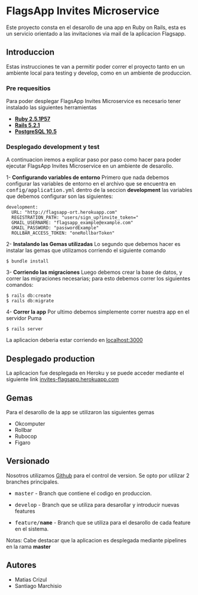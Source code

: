 # FlagsApp Invites Microservice

Este proyecto consta en el desarollo de una app en Ruby on Rails, esta es un servicio orientado a las invitaciones via mail de la aplicacion Flagsapp.

## Introduccion

Estas instrucciones te van a permitir poder correr el proyecto tanto en un ambiente local para testing y develop, como en un ambiente de produccion.

### Pre requesitios

Para poder desplegar FlagsApp Invites Microservice es necesario tener instalado las siguientes herramientas

- [**Ruby 2.5.1P57**](https://www.ruby-lang.org/es/)
- [**Rails 5.2.1**](https://rubyonrails.org)
- [**PostgreSQL 10.5**](https://www.postgresql.org)

### Desplegado development y test

A continuacion iremos a explicar paso por paso como hacer para poder ejecutar FlagsApp Invites Microservice en un ambiente de desarollo.

1- **Configurando variables de entorno**
Primero que nada debemos configurar las variables de entorno en el archivo que se encuentra en <kbd>config/application.yml</kbd> dentro de la seccion **development** las variables que debemos configurar son las siguientes:
```
development:
  URL: "http://flagsapp-ort.herokuapp.com"
  REGISTRATION_PATH: "users/sign_up?invite_token="
  GMAIL_USERNAME: "flagsapp_example@example.com"
  GMAIL_PASSWORD: "passwordExample"
  ROLLBAR_ACCESS_TOKEN: "oneRollbarToken"
```
2-  **Instalando las Gemas utilizadas**
Lo segundo que debemos hacer es instalar las gemas que utilizamos corriendo el siguiente comando
```
$ bundle install
```
3- **Corriendo las migraciones**
Luego debemos crear la base de datos, y correr las migraciones necesarias; para esto debemos correr los siguientes comandos:
```
$ rails db:create
$ rails db:migrate
```
4- **Correr la app**
Por ultimo debemos simplemente correr nuestra app en el servidor Puma
```
$ rails server
```
La aplicacion deberia estar corriendo en [localhost:3000](https://localhost:3000)

## Desplegado production

La aplicacion fue desplegada en Heroku y se puede acceder mediante el siguiente link [invites-flagsapp.herokuapp.com](https://invites-flagsapp.herokuapp.com)

## Gemas

Para el desarollo de la app se utilizaron las siguientes gemas

- Okcomputer
- Rollbar
- Rubocop
- Figaro

## Versionado

Nosotros utilizamos [Github](http://github.com/) para el control de version. Se opto por utilizar 2 branches principales.

- <kbd>master</kbd> - Branch que contiene el codigo en produccion.
- <kbd>develop</kbd> - Branch que se utiliza para desarollar y introducir nuevas features

- <kbd>feature/**name**</kbd> - Branch que se utiliza para el desarollo de cada feature en el sistema.

Notas: Cabe destacar que la aplicacion es desplegada mediante pipelines en la rama **master**

## Autores

* Matias Crizul
* Santiago Marchisio

